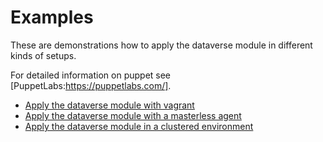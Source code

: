 Examples
========

These are demonstrations how to apply the dataverse module in different kinds of setups.

For detailed information on puppet see [PuppetLabs:https://puppetlabs.com/].

* [Apply the dataverse module with vagrant](vagrant.md)
* [Apply the dataverse module with a masterless agent](masterless.md)
* [Apply the dataverse module in a clustered environment](master-agent.md)

